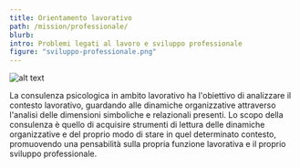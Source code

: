 ```yaml
---
title: Orientamento lavorativo
path: /mission/professionale/
blurb: 
intro: Problemi legati al lavoro e sviluppo professionale
figure: "sviluppo-professionale.png"
---
```

![alt text](lavoro.jpg)

La consulenza psicologica in ambito lavorativo ha l'obiettivo di analizzare il contesto lavorativo, guardando alle dinamiche organizzative attraverso l'analisi delle dimensioni simboliche e relazionali presenti.
Lo scopo della consulenza è quello di acquisire strumenti di lettura delle dinamiche organizzative e del proprio modo di stare in quel determinato contesto, promuovendo una pensabilità sulla propria funzione lavorativa e il proprio sviluppo professionale.
